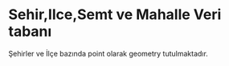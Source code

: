 # Sehir,Ilce,Semt ve Mahalle Veri tabanı
Şehirler ve İlçe bazında point olarak geometry tutulmaktadır.
